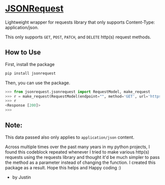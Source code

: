 # [JSONRequest](https://pypi.org/project/jsonrequest/)
Lightweight wrapper for requests library that only supports Content-Type: application/json.

This only supports `GET`, `POST`, `PATCH`, and `DELETE` http(s) request methods.

## How to Use

First, install the package
```bash
pip install jsonrequest
```

Then, you can use the package.
```python
>>> from jsonrequest.jsonrequest import RequestModel, make_request
>>> r = make_request(RequestModel(endpoint="", method='GET', url='https://google.com'))
>>> r
<Response [200]>
>>> 
```

## Note:
This data passed also only applies to `application/json` content.


Across multiple times over the past many years in my python projects, I found this codeblock repeated whenever I tried to make various http(s) requests using the requests library and thought it'd be much simpler to pass the method as a parameter instead of changing the function. I created this package as a result. Hope this helps and Happy coding :)

- by Justin
